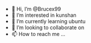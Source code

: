 - 👋 Hi, I’m @Brucex99
- 👀 I’m interested in kunshan
- 🌱 I’m currently learning ubuntu
- 💞️ I’m looking to collaborate on 
- 📫 How to reach me ...

<!---
Brucex99/Brucex99 is a ✨ special ✨ repository because its `README.md` (this file) appears on your GitHub profile.
You can click the Preview link to take a look at your changes.
--->
